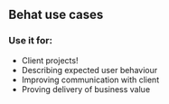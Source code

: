 <h2>Behat use cases</h2>
          <h3>Use it for:</h3>
          <ul>
<li>Client projects!</li>
            <li>Describing expected user behaviour</li>
            <li>Improving communication with client</li>
            <li>Proving delivery of business value</li>
          </ul>